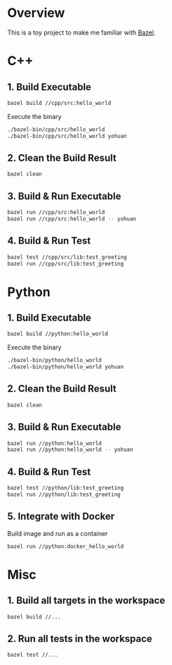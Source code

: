 # Overview

This is a toy project to make me familiar with [Bazel](https://bazel.build/).

# C++

## 1. Build Executable

```bash
bazel build //cpp/src:hello_world
```

Execute the binary

```bash
./bazel-bin/cpp/src/hello_world
./bazel-bin/cpp/src/hello_world yohuan
```

## 2. Clean the Build Result

```bash
bazel clean
```

## 3.  Build & Run Executable

```bash
bazel run //cpp/src:hello_world
bazel run //cpp/src:hello_world -- yohuan
```

## 4. Build & Run Test

```bash
bazel test //cpp/src/lib:test_greeting
bazel run //cpp/src/lib:test_greeting
```

# Python

## 1. Build Executable

```bash
bazel build //python:hello_world
```

Execute the binary

```bash
./bazel-bin/python/hello_world
./bazel-bin/python/hello_world yohuan
```

## 2. Clean the Build Result

```bash
bazel clean
```

## 3.  Build & Run Executable

```bash
bazel run //python:hello_world
bazel run //python:hello_world -- yohuan
```

## 4. Build & Run Test

```bash
bazel test //python/lib:test_greeting
bazel run //python/lib:test_greeting
```

## 5. Integrate with Docker

Build image and run as a container

```bash
bazel run //python:docker_hello_world
```

# Misc

## 1. Build all targets in the workspace

```bash
bazel build //...
```

## 2. Run all tests in the workspace

```bash
bazel test //...
```
